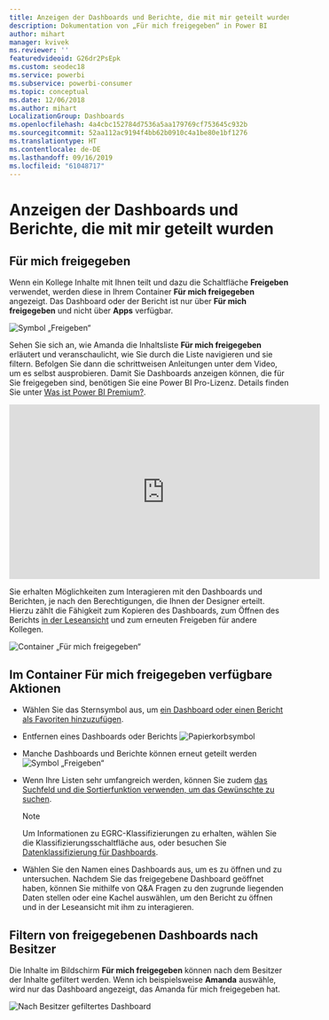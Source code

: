 ```yaml
---
title: Anzeigen der Dashboards und Berichte, die mit mir geteilt wurden
description: Dokumentation von „Für mich freigegeben“ in Power BI
author: mihart
manager: kvivek
ms.reviewer: ''
featuredvideoid: G26dr2PsEpk
ms.custom: seodec18
ms.service: powerbi
ms.subservice: powerbi-consumer
ms.topic: conceptual
ms.date: 12/06/2018
ms.author: mihart
LocalizationGroup: Dashboards
ms.openlocfilehash: 4a4cbc152784d7536a5aa179769cf753645c932b
ms.sourcegitcommit: 52aa112ac9194f4bb62b0910c4a1be80e1bf1276
ms.translationtype: HT
ms.contentlocale: de-DE
ms.lasthandoff: 09/16/2019
ms.locfileid: "61048717"
---
```

# <a name="display-the-dashboards-and-reports-that-have-been-shared-with-me"></a>Anzeigen der Dashboards und Berichte, die mit mir geteilt wurden
## <a name="shared-with-me"></a>Für mich freigegeben

Wenn ein Kollege Inhalte mit Ihnen teilt und dazu die Schaltfläche **Freigeben** verwendet, werden diese in Ihrem Container **Für mich freigegeben** angezeigt. Das Dashboard oder der Bericht ist nur über **Für mich freigegeben** und nicht über **Apps** verfügbar.

![Symbol „Freigeben“](./media/end-user-shared-with-me/power-bi-share-dash.png)

Sehen Sie sich an, wie Amanda die Inhaltsliste **Für mich freigegeben** erläutert und veranschaulicht, wie Sie durch die Liste navigieren und sie filtern. Befolgen Sie dann die schrittweisen Anleitungen unter dem Video, um es selbst ausprobieren. Damit Sie Dashboards anzeigen können, die für Sie freigegeben sind, benötigen Sie eine Power BI Pro-Lizenz. Details finden Sie unter [Was ist Power BI Premium?](../service-premium-what-is.md).

<iframe width="560" height="315" src="https://www.youtube.com/embed/G26dr2PsEpk" frameborder="0" allowfullscreen></iframe>

Sie erhalten Möglichkeiten zum Interagieren mit den Dashboards und Berichten, je nach den Berechtigungen, die Ihnen der Designer erteilt. Hierzu zählt die Fähigkeit zum Kopieren des Dashboards, zum Öffnen des Berichts [in der Leseansicht](end-user-reading-view.md) und zum erneuten Freigeben für andere Kollegen.

![Container „Für mich freigegeben“](./media/end-user-shared-with-me/power-bi-container.png)

## <a name="actions-available-from-the-shared-with-me-container"></a>Im Container **Für mich freigegeben** verfügbare Aktionen
* Wählen Sie das Sternsymbol aus, um [ein Dashboard oder einen Bericht als Favoriten hinzuzufügen](end-user-favorite.md).
* Entfernen eines Dashboards oder Berichts  ![Papierkorbsymbol](./media/end-user-shared-with-me/power-bi-delete-icon.png)
* Manche Dashboards und Berichte können erneut geteilt werden  ![Symbol „Freigeben“](./media/end-user-shared-with-me/power-bi-share-icon-new.png)
* Wenn Ihre Listen sehr umfangreich werden, können Sie zudem [das Suchfeld und die Sortierfunktion verwenden, um das Gewünschte zu suchen](end-user-search-sort.md).
  
  > [!NOTE]
  > Um Informationen zu EGRC-Klassifizierungen zu erhalten, wählen Sie die Klassifizierungsschaltfläche aus, oder besuchen Sie [Datenklassifizierung für Dashboards](../service-data-classification.md).
  > 
  > 
* Wählen Sie den Namen eines Dashboards aus, um es zu öffnen und zu untersuchen. Nachdem Sie das freigegebene Dashboard geöffnet haben, können Sie mithilfe von Q&A Fragen zu den zugrunde liegenden Daten stellen oder eine Kachel auswählen, um den Bericht zu öffnen und in der Leseansicht mit ihm zu interagieren.

## <a name="filter-shared-dashboards-by-owner"></a>Filtern von freigegebenen Dashboards nach Besitzer
Die Inhalte im Bildschirm **Für mich freigegeben** können nach dem Besitzer der Inhalte gefiltert werden. Wenn ich beispielsweise **Amanda** auswähle, wird nur das Dashboard angezeigt, das Amanda für mich freigegeben hat.

![Nach Besitzer gefiltertes Dashboard](./media/end-user-shared-with-me/power-bi-owner-new.png)